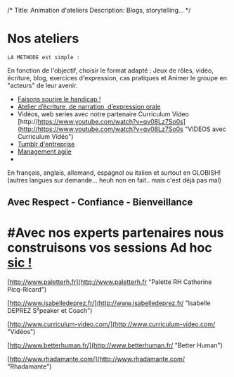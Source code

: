 /*
Title: Animation d'ateliers
Description: Blogs, storytelling...
*/

# Nos ateliers

    LA METHODE est simple :
En fonction de l'objectif, choisir le format adapté : Jeux de rôles, vidéo, écriture, blog, exercices d'expression, cas pratiques et Animer le groupe en "acteurs" de leur avenir.

* [Faisons sourire le handicap !](handicap1)
*	[Atelier d’écriture, de narration, d’expression orale](storytelling)
*	Vidéos, web series avec notre partenaire Curriculum Video [http://https://www.youtube.com/watch?v=qv08Lz7So0s](http://https://www.youtube.com/watch?v=qv08Lz7So0s "VIDEOS avec Curriculum Vidéo")
*	[Tumblr d'entreprise](tumblrdentreprise1)
*	[Management agile](agilemanagement)
*	
En français, anglais, allemand, espagnol ou italien et surtout en GLOBISH! (autres langues sur demande... heuh non en fait.. mais c'est déjà pas mal)

## Avec Respect - Confiance - Bienveillance ##

#  #Avec nos experts partenaires nous construisons vos sessions Ad hoc [sic !](http://i.imgur.com/ZdIoqJt.gif)

[http://www.paletterh.fr](http://www.paletterh.fr "Palette RH Catherine Picq-Ricard")

[http://www.isabelledeprez.fr/](http://www.isabelledeprez.fr/ "Isabelle DEPREZ S²peaker et Coach")

[http://www.curriculum-video.com/](http://www.curriculum-video.com/ "Vidéos")

[http://www.betterhuman.fr/](http://www.betterhuman.fr/ "Better Human")

[http://www.rhadamante.com/](http://www.rhadamante.com/ "Rhadamante")